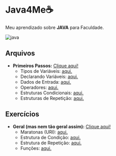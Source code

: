 # Java4Me☕

 Meu aprendizado sobre **JAVA** para Faculdade.
 
![java](https://github.com/FerreiraWalter/Java4Me/blob/main/Primeiros_Passos/mascote.png)

## Arquivos

* **Primeiros Passos:** [Clique aqui!](https://github.com/FerreiraWalter/Java4Me/tree/main/Primeiros_Passos)
   * Tipos de Variáveis: [aqui.](https://github.com/FerreiraWalter/Java4Me/tree/main/Primeiros_Passos/1-Tipos_de_Var)
   * Declarando Variáveis: [aqui.](https://github.com/FerreiraWalter/Java4Me/tree/main/Primeiros_Passos/2-Declarando_Var)
   * Dados de Entrada: [aqui.](https://github.com/FerreiraWalter/Java4Me/tree/main/Primeiros_Passos/3-Dados_de_Entrada)
   * Operadores: [aqui.](https://github.com/FerreiraWalter/Java4Me/tree/main/Primeiros_Passos/4-Operadores)
   * Estruturas Condicionais: [aqui.](https://github.com/FerreiraWalter/Java4Me/tree/main/Primeiros_Passos/5-Estruturas_Condicionais)
   * Estruturas de Repetição: [aqui.](https://github.com/FerreiraWalter/Java4Me/tree/main/Primeiros_Passos/7-Estrutura_de_Repetição/Do)

## Exercícios
* **Geral (mas nem tão geral assim):** [Clique aqui!](https://github.com/FerreiraWalter/Java4Me/tree/main/Primeiros_Passos/6-Exercicios)
  * Maratonas (URI): [aqui.](https://github.com/FerreiraWalter/Java4Me/tree/main/Primeiros_Passos/6-Exercicios/Maratona)
  * Estrutura de Condição: [aqui.](https://github.com/FerreiraWalter/Java4Me/tree/main/Primeiros_Passos/5-Estruturas_Condicionais/Exercicios)
  * Estrutura de Repetição: [aqui.](https://github.com/FerreiraWalter/Java4Me/tree/main/Primeiros_Passos/7-Estrutura_de_Repetição/Do/Exercicios)
  * Funções: [aqui.](https://github.com/FerreiraWalter/Java4Me/tree/main/Primeiros_Passos/8-Função/Exercicios)

